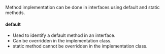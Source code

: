 Method implementation can be done in interfaces using default and static methods.

#### default
- Used to identify a default method in an interface.
- Can be overridden in the implementation class.
- static method cannot be overridden in the implementation class.